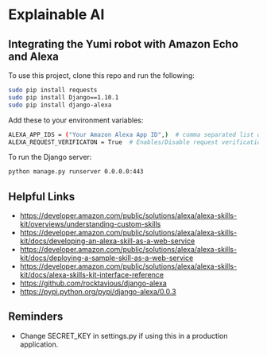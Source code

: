 # Explainable AI
## Integrating the Yumi robot with Amazon Echo and Alexa

To use this project, clone this repo and run the following:

```bash
sudo pip install requests
sudo pip install Django==1.10.1
sudo pip install django-alexa
```


Add these to your environment variables:

```bash
ALEXA_APP_IDS = ("Your Amazon Alexa App ID",)  # comma separated list of app id's
ALEXA_REQUEST_VERIFICATON = True  # Enables/Disable request verification
```


To run the Django server:

```bash
python manage.py runserver 0.0.0.0:443
```


## Helpful Links

* https://developer.amazon.com/public/solutions/alexa/alexa-skills-kit/overviews/understanding-custom-skills
* https://developer.amazon.com/public/solutions/alexa/alexa-skills-kit/docs/developing-an-alexa-skill-as-a-web-service
* https://developer.amazon.com/public/solutions/alexa/alexa-skills-kit/docs/deploying-a-sample-skill-as-a-web-service
* https://developer.amazon.com/public/solutions/alexa/alexa-skills-kit/docs/alexa-skills-kit-interface-reference
* https://github.com/rocktavious/django-alexa
* https://pypi.python.org/pypi/django-alexa/0.0.3



## Reminders

* Change SECRET_KEY in settings.py if using this in a production application.
